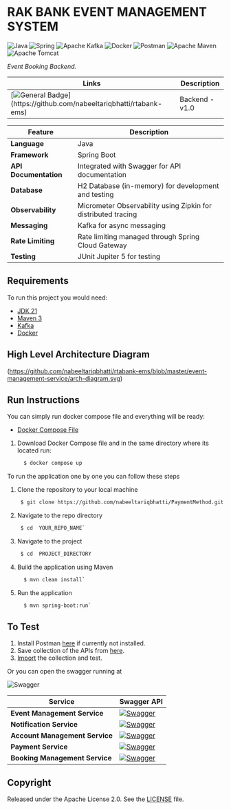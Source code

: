# RAK BANK EVENT MANAGEMENT SYSTEM



![Java](https://img.shields.io/badge/java-%23ED8B00.svg?style=for-the-badge&logo=openjdk&logoColor=white) ![Spring](https://img.shields.io/badge/spring-%236DB33F.svg?style=for-the-badge&logo=spring&logoColor=white) ![Apache Kafka](https://img.shields.io/badge/Apache%20Kafka-000?style=for-the-badge&logo=apachekafka) ![Docker](https://img.shields.io/badge/docker-%230db7ed.svg?style=for-the-badge&logo=docker&logoColor=white)
![Postman](https://img.shields.io/badge/Postman-FF6C37?style=for-the-badge&logo=postman&logoColor=white)
![Apache Maven](https://img.shields.io/badge/Apache%20Maven-C71A36?style=for-the-badge&logo=Apache%20Maven&logoColor=white)
![Apache Tomcat](https://img.shields.io/badge/apache%20tomcat-%23F8DC75.svg?style=for-the-badge&logo=apache-tomcat&logoColor=black)


_Event Booking Backend._

| Links                                                                                                                                            | Description    |
|--------------------------------------------------------------------------------------------------------------------------------------------------| -------------- |
| [![General Badge](https://img.shields.io/badge/version-1.0-COLOR.svg?logo=LOGO")](https://github.com/nabeeltariqbhatti/rtabank-ems)| Backend - v1.0 |



| Feature                | Description                                                   |
|------------------------|---------------------------------------------------------------|
| **Language**            | Java                                                          |
| **Framework**           | Spring Boot                                                   |
| **API Documentation**   | Integrated with Swagger for API documentation                 |
| **Database**            | H2 Database (in-memory) for development and testing           |
| **Observability**       | Micrometer Observability using Zipkin for distributed tracing |
| **Messaging**           | Kafka for async messaging                                     |
| **Rate Limiting**       | Rate limiting managed through Spring Cloud Gateway            |
| **Testing**             | JUnit Jupiter 5 for testing                                   |

## Requirements

To run this project you would need:


- [JDK 21](https://www.oracle.com/java/technologies/javase/jdk22-archive-downloads.html)
- [Maven 3](https://maven.apache.org)
- [Kafka](https://kafka.apache.org/downloads)
- [Docker](https://docs.docker.com/engine/install/)

## High Level Architecture Diagram
(https://github.com/nabeeltariqbhatti/rtabank-ems/blob/master/event-management-service/arch-diagram.svg)
## Run Instructions

  You can simply run docker compose file and everything will be ready:

- [Docker Compose File](https://github.com/nabeeltariqbhatti/rtabank-ems/blob/master/docker-compose.yaml)

1. Download Docker Compose file and in the same  directory where its located run:
    ``` bash
      $ docker compose up

To run the application one by one you  can follow these steps
1. Clone the repository to your local machine
    ``` bash
     $ git clone https://github.com/nabeeltariqbhatti/PaymentMethod.git`
2. Navigate to the repo directory
   ``` bash
    $ cd  YOUR_REPO_NAME`
3. Navigate to the project
   ``` bash
    $ cd  PROJECT_DIRECTORY
4. Build the application using Maven
    ``` bash
      $ mvn clean install`
4. Run the application
    ``` bash
      $ mvn spring-boot:run`


## To Test

1. Install Postman [here](https://www.postman.com/downloads/) if currently not installed.
2. Save collection of the APIs from [here](https://github.com/nabeeltariqbhatti/rtabank-ems/blob/master/rakbank-ems.postman_collection.json).
3. [Import](https://learning.postman.com/docs/getting-started/importing-and-exporting/importing-and-exporting-overview/) the collection and test.

 Or you can open the swagger running at

![Swagger](https://img.shields.io/badge/-Swagger-%23Clojure?style=for-the-badge&logo=swagger&logoColor=white)

| Service                      | Swagger API                                                                                   |
|------------------------------|------------------------------------------------------------------------------------------------|
| **Event Management Service**  | [![Swagger](https://img.shields.io/badge/Swagger-Event%20Management-blue?style=for-the-badge&logo=swagger)](http://localhost:8080/rakbank/event-management-service/rest/api/swagger-ui/index.html)  |
| **Notification Service**      | [![Swagger](https://img.shields.io/badge/Swagger-Notification%20Service-green?style=for-the-badge&logo=swagger)](http://localhost:8080/notification-service/swagger-ui.html)  |
| **Account Management Service**| [![Swagger](https://img.shields.io/badge/Swagger-Account%20Management-yellow?style=for-the-badge&logo=swagger)](http://localhost:8080/rakbank/account-management-service/rest/api/swagger-ui/index.html)  |
| **Payment Service**           | [![Swagger](https://img.shields.io/badge/Swagger-Payment%20Service-red?style=for-the-badge&logo=swagger)](http://localhost:8080/event-payment-service/rest/api/swagger-ui/index.html)   |
| **Booking Management Service**| [![Swagger](https://img.shields.io/badge/Swagger-Booking%20Management-orange?style=for-the-badge&logo=swagger)](http://localhost:8080/rakbank/event-booking-service/rest/api/swagger-ui/index.html) |
## Copyright



Released under the Apache License 2.0. See the [LICENSE](https://github.com/codecentric/springboot-sample-app/blob/master/LICENSE) file.

